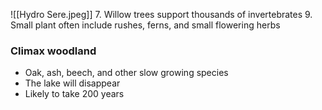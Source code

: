 ![[Hydro Sere.jpeg]]
7. Willow trees support thousands of invertebrates
9. Small plant often include rushes, ferns, and small flowering herbs
### Climax woodland
- Oak, ash, beech, and other slow growing species
- The lake will disappear
- Likely to take 200 years
